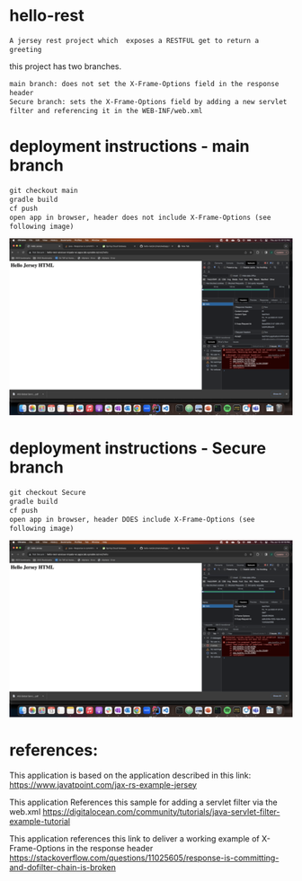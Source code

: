 # hello-rest

    A jersey rest project which  exposes a RESTFUL get to return a greeting

this project has two branches.
```
main branch: does not set the X-Frame-Options field in the response header
Secure branch: sets the X-Frame-Options field by adding a new servlet filter and referencing it in the WEB-INF/web.xml
```

# deployment instructions - main branch
```
git checkout main
gradle build
cf push
open app in browser, header does not include X-Frame-Options (see following image)
```
![no-x-frame-options](images/http-header-without-x-frame-options.png)

# deployment instructions - Secure branch
```
git checkout Secure
gradle build
cf push
open app in browser, header DOES include X-Frame-Options (see following image)
```
![no-x-frame-options](images/http-header-with-x-frame-options.png)


# references:
This application is based on the application described in this link:
https://www.javatpoint.com/jax-rs-example-jersey

This application References this sample for adding a servlet filter via the web.xml
https://digitalocean.com/community/tutorials/java-servlet-filter-example-tutorial

This application references this link to deliver a working example of X-Frame-Options in the response header 
https://stackoverflow.com/questions/11025605/response-is-committing-and-dofilter-chain-is-broken

